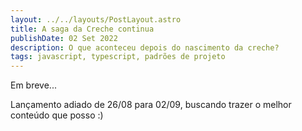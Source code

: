 ```yaml
---
layout: ../../layouts/PostLayout.astro
title: A saga da Creche continua
publishDate: 02 Set 2022
description: O que aconteceu depois do nascimento da creche?
tags: javascript, typescript, padrões de projeto
---
```



Em breve...

Lançamento adiado de 26/08 para 02/09, buscando trazer o melhor conteúdo que posso :)
